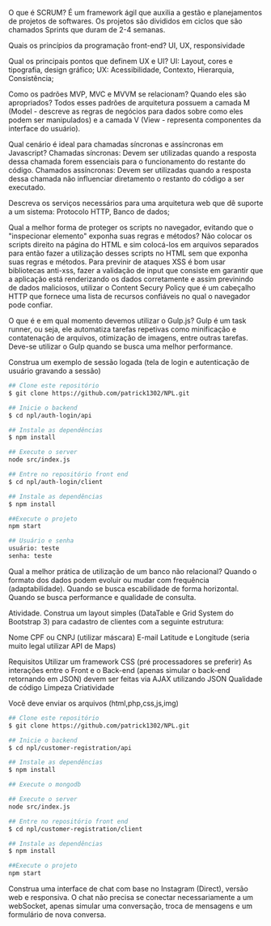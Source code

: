 O que é SCRUM?
É um framework ágil que auxilia a gestão e planejamentos de projetos de softwares. Os projetos são divididos em ciclos que são chamados Sprints que duram de 2-4 semanas.

Quais os princípios da programação front-end?
UI, UX, responsividade

Qual os principais pontos que definem UX e UI?
UI: Layout, cores e tipografia, design gráfico;
UX: Acessibilidade, Contexto, Hierarquia, Consistência;


Como os padrões MVP, MVC e MVVM se relacionam? Quando eles são apropriados?
Todos esses padrões de arquitetura possuem a camada M (Model - descreve as regras de negócios para dados sobre como eles podem ser manipulados) e a camada V (View - representa componentes da interface do usuário).  

Qual cenário é ideal para chamadas síncronas e assíncronas em Javascript?
Chamadas síncronas: Devem ser utilizadas quando a resposta dessa chamada forem essenciais para o funcionamento do restante do código.
Chamados assíncronas: Devem ser utilizadas quando a resposta dessa chamada não influenciar diretamento o restanto do código a ser executado.

Descreva os serviços necessários para uma arquitetura web que dê suporte a um sistema:
Protocolo HTTP, Banco de dados;

Qual a melhor forma de proteger os scripts no navegador, evitando que o "inspecionar elemento" exponha suas regras e métodos?
Não colocar os scripts direito na página do HTML e sim colocá-los em arquivos separados para então fazer a utilização desses scripts no HTML sem que exponha suas regras e métodos.
Para previnir de ataques XSS é bom usar bibliotecas anti-xss, fazer a validação de input que consiste em garantir que a aplicação está renderizando os dados corretamente e assim previnindo de dados maliciosos, utilizar o Content	Secury Policy que é um cabeçalho HTTP que fornece uma lista de recursos confiáveis no qual o navegador pode confiar.

O que é e em qual momento devemos utilizar o Gulp.js?
Gulp é um task runner, ou seja, ele automatiza tarefas repetivas como minificação e contatenação de arquivos, otimização de imagens, entre outras tarefas. Deve-se utilizar o Gulp quando se busca uma melhor performance.


Construa um exemplo de sessão logada (tela de login e autenticação de usuário gravando a sessão)

```bash
## Clone este repositório
$ git clone https://github.com/patrick1302/NPL.git

## Inicie o backend
$ cd npl/auth-login/api

## Instale as dependências
$ npm install

## Execute o server
node src/index.js

## Entre no repositório front end
$ cd npl/auth-login/client

## Instale as dependências
$ npm install

##Execute o projeto
npm start

## Usuário e senha
usuário: teste
senha: teste

```


Qual a melhor prática de utilização de um banco não relacional?
	Quando o formato dos dados podem evoluir ou mudar com frequência (adaptabilidade). Quando se busca escabilidade de forma horizontal.  Quando se busca performance e qualidade de consulta.

Atividade. Construa um layout simples (DataTable e Grid System do Bootstrap 3) para cadastro de clientes com a seguinte estrutura:

Nome
CPF ou CNPJ (utilizar máscara)
E-mail
Latitude e Longitude (seria muito legal utilizar API de Maps)


Requisitos
Utilizar um framework CSS (pré processadores se preferir)
As interações entre o Front e o Back-end (apenas simular o back-end retornando em JSON) devem ser feitas via AJAX utilizando JSON
Qualidade de código
Limpeza
Criatividade

Você deve enviar os arquivos (html,php,css,js,img) 

```bash
## Clone este repositório
$ git clone https://github.com/patrick1302/NPL.git

## Inicie o backend
$ cd npl/customer-registration/api

## Instale as dependências
$ npm install

## Execute o mongodb

## Execute o server
node src/index.js

## Entre no repositório front end
$ cd npl/customer-registration/client

## Instale as dependências
$ npm install

##Execute o projeto
npm start
```

Construa uma interface de chat com base no Instagram (Direct), versão web e responsiva. O chat não precisa se conectar necessariamente a um webSocket, apenas simular uma conversação, troca de mensagens e um formulário de nova conversa.
